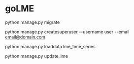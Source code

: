 # goLME


python manage.py migrate

python manage.py createsuperuser --username user --email email@domain.com

python manage.py loaddata lme_time_series

python manage.py update_lme
